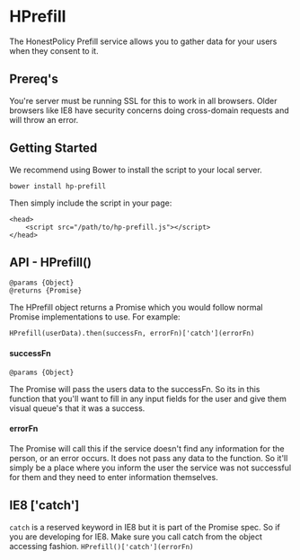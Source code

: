 # HPrefill

The HonestPolicy Prefill service allows you to gather data for your
users when they consent to it. 

## Prereq's

You're server must be running SSL for this to work in all browsers. Older browsers like IE8 have security concerns doing cross-domain requests and will throw an error.

## Getting Started

We recommend using Bower to install the script to your local server.

`bower install hp-prefill`

Then simply include the script in your page:

    <head>
        <script src="/path/to/hp-prefill.js"></script>
    </head>

## API - HPrefill()
    @params {Object}
    @returns {Promise}

The HPrefill object returns a Promise which you would follow normal Promise implementations to use. For example:

`HPrefill(userData).then(successFn, errorFn)['catch'](errorFn)`

#### successFn
    @params {Object}

The Promise will pass the users data to the successFn. So its in this function that you'll want to fill in any input fields for the user and give them visual queue's that it was a success.

#### errorFn

The Promise will call this if the service doesn't find any information for the person, or an error occurs. It does not pass any data to the function. So it'll simply be a place where you inform the user the service was not successful for them and they need to enter information themselves.

## IE8 ['catch']

`catch` is a reserved keyword in IE8 but it is part of the Promise spec. So if you are developing for IE8. Make sure you call catch from the object accessing fashion. `HPrefill()['catch'](errorFn)`
